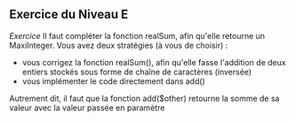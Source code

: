## Exercice du Niveau E

*Exercice*
Il faut compléter la fonction realSum, afin qu'elle retourne un MaxiInteger.
Vous avez deux stratégies (à vous de choisir) :
- vous corrigez la fonction realSum(), afin qu'elle fasse l'addition de deux entiers stockés sous forme de chaîne de caractères (inversée)
- vous implémenter le code directement dans add()

Autrement dit, il faut que la fonction add($other) retourne la somme de sa valeur avec la valeur passée en paramètre
